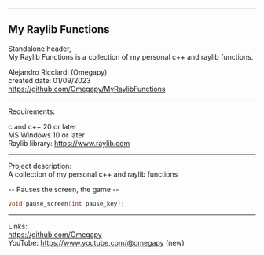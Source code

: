 -----------------------------------------------------------------------------------------------------------------------------
My Raylib Functions
----------------------------------------------------------------------------------------------------------------------------
Standalone header,  
My Raylib Functions is a collection of my personal c++ and raylib functions.

 Alejandro Ricciardi (Omegapy)  
 created date: 01/09/2023  
 https://github.com/Omegapy/MyRaylibFunctions

-----------------------------------------------------------------------------------------------------------------------------
Requirements:

c and c++ 20 or later  
MS Windows 10 or later   
Raylib library: https://www.raylib.com

-----------------------------------------------------------------------------------------------------------------------------
Project description:  
A collection of my personal c++ and raylib functions


-- Pauses the screen, the game --
```cpp
void pause_screen(int pause_key);
```

-----------------------------------------------------------------------------------------------------------------------------

Links:  
https://github.com/Omegapy  
YouTube: https://www.youtube.com/@omegapy (new)

